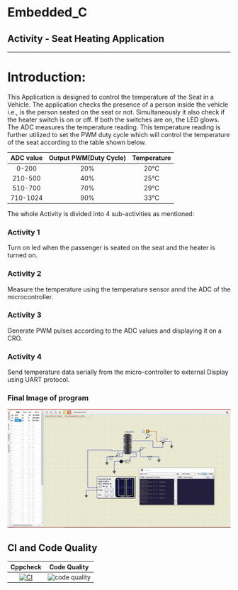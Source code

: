 # Embedded_C

##  Activity - Seat Heating Application 

---
# Introduction:
This Application is designed to control the temperature of the Seat in a Vehicle. The application checks the presence of a person inside the vehicle i.e., is the person seated on the seat or not. Simultaneously it also check if the heater switch is on or off. If both the switches are on, the LED glows. The ADC measures the temperature reading. This temperature reading is further utilized to set the PWM duty cycle which will control the temperature of the seat according to the table shown below.

|ADC value|Output PWM(Duty Cycle)|Temperature|
|:--:|:--:|:--:|
|0-200|20%|20°C|
|210-500|40%|25°C|
|510-700|70%|29°C|
|710-1024|90%|33°C|

The whole Activity is divided into 4 sub-activities as mentioned:


### Activity 1
 Turn on led when the passenger is seated on the seat and the heater is turned on.
### Activity 2
 Measure the temperature using the temperature sensor annd the ADC of the microcontroller.
### Activity 3
 Generate PWM pulses according to the ADC values and displaying it on a CRO.

### Activity 4
 Send temperature data serially from the micro-controller to external Display using UART protocol.
 
### Final Image of program
 ![Final image](https://github.com/SMIT17021/259893_Embedded/blob/main/Simulation/Embedded.png)

CI and Code Quality
---
|Cppcheck|Code Quality|
|:--:|:--:|
|[![CI](https://github.com/SMIT17021/259893_Embedded/actions/workflows/cppcheck.yml/badge.svg)](https://github.com/SMIT17021/259893_Embedded/actions/workflows/cppcheck.yml)| ![code quality](https://www.code-inspector.com/project/22147/status/svgr) |
